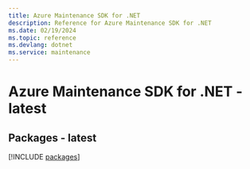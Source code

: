 ```yaml
---
title: Azure Maintenance SDK for .NET
description: Reference for Azure Maintenance SDK for .NET
ms.date: 02/19/2024
ms.topic: reference
ms.devlang: dotnet
ms.service: maintenance
---
```

# Azure Maintenance SDK for .NET - latest
## Packages - latest
[!INCLUDE [packages](maintenance-index.md)]